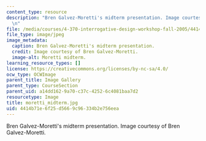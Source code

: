 ```yaml
---
content_type: resource
description: "Bren Galvez-Moretti's midterm presentation. Image courtesy of Bren Galvez-Moretti.\r\
  \n"
file: /media/courses/4-370-interrogative-design-workshop-fall-2005/4414b71e6f25d5669c96334b2e756eea_moretti_midterm.jpg
file_type: image/jpeg
image_metadata:
  caption: Bren Galvez-Moretti's midterm presentation.
  credit: Image courtesy of Bren Galvez-Moretti.
  image-alt: Moretti midterm.
learning_resource_types: []
license: https://creativecommons.org/licenses/by-nc-sa/4.0/
ocw_type: OCWImage
parent_title: Image Gallery
parent_type: CourseSection
parent_uid: a14dd162-9a70-c37c-4252-6c4081baa7d2
resourcetype: Image
title: moretti_midterm.jpg
uid: 4414b71e-6f25-d566-9c96-334b2e756eea
---
```

Bren Galvez-Moretti's midterm presentation. Image courtesy of Bren Galvez-Moretti.
